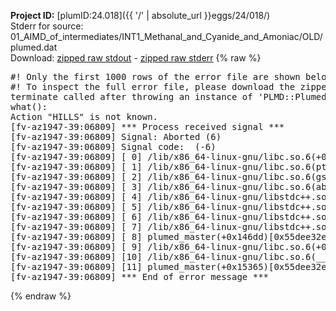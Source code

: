 **Project ID:** [plumID:24.018]({{ '/' | absolute_url }}eggs/24/018/)  
Stderr for source:  01_AIMD_of_intermediates/INT1_Methanal_and_Cyanide_and_Amoniac/OLD/plumed.dat   
Download: [zipped raw stdout](plumed.dat.plumed_master.stdout.txt.zip) - [zipped raw stderr](plumed.dat.plumed_master.stderr.txt.zip) 
{% raw %}
<pre>
#! Only the first 1000 rows of the error file are shown below
#! To inspect the full error file, please download the zipped raw stderr file above
terminate called after throwing an instance of 'PLMD::Plumed::Exception'
what():
Action "HILLS" is not known.
[fv-az1947-39:06809] *** Process received signal ***
[fv-az1947-39:06809] Signal: Aborted (6)
[fv-az1947-39:06809] Signal code:  (-6)
[fv-az1947-39:06809] [ 0] /lib/x86_64-linux-gnu/libc.so.6(+0x45330)[0x7f4b15045330]
[fv-az1947-39:06809] [ 1] /lib/x86_64-linux-gnu/libc.so.6(pthread_kill+0x11c)[0x7f4b1509eb2c]
[fv-az1947-39:06809] [ 2] /lib/x86_64-linux-gnu/libc.so.6(gsignal+0x1e)[0x7f4b1504527e]
[fv-az1947-39:06809] [ 3] /lib/x86_64-linux-gnu/libc.so.6(abort+0xdf)[0x7f4b150288ff]
[fv-az1947-39:06809] [ 4] /lib/x86_64-linux-gnu/libstdc++.so.6(+0xa5ff5)[0x7f4b154a5ff5]
[fv-az1947-39:06809] [ 5] /lib/x86_64-linux-gnu/libstdc++.so.6(+0xbb0da)[0x7f4b154bb0da]
[fv-az1947-39:06809] [ 6] /lib/x86_64-linux-gnu/libstdc++.so.6(_ZSt10unexpectedv+0x0)[0x7f4b154a5a55]
[fv-az1947-39:06809] [ 7] /lib/x86_64-linux-gnu/libstdc++.so.6(+0xa5a6f)[0x7f4b154a5a6f]
[fv-az1947-39:06809] [ 8] plumed_master(+0x146dd)[0x55dee32e46dd]
[fv-az1947-39:06809] [ 9] /lib/x86_64-linux-gnu/libc.so.6(+0x2a1ca)[0x7f4b1502a1ca]
[fv-az1947-39:06809] [10] /lib/x86_64-linux-gnu/libc.so.6(__libc_start_main+0x8b)[0x7f4b1502a28b]
[fv-az1947-39:06809] [11] plumed_master(+0x15365)[0x55dee32e5365]
[fv-az1947-39:06809] *** End of error message ***
</pre>
{% endraw %}
